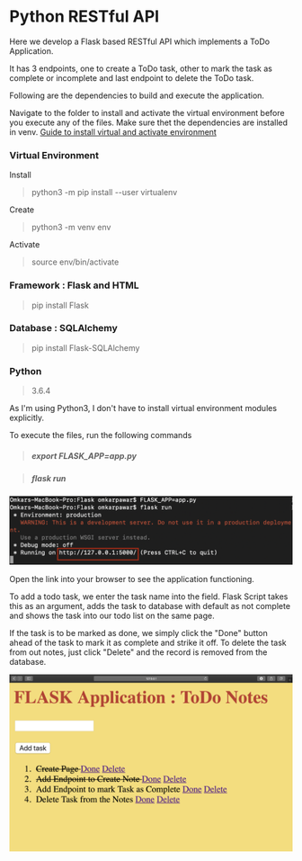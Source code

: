 # Python RESTful API

Here we develop a Flask based RESTful API which implements a ToDo Application.

It has 3 endpoints, one to create a ToDo task, other to mark the task as complete or incomplete and last endpoint to delete the ToDo task.

Following are the dependencies to build and execute the application.  

Navigate to the folder to install and activate the virtual environment before you execute any of the files. Make sure thet the dependencies are installed in venv. [Guide to install virtual and activate environment](https://packaging.python.org/guides/installing-using-pip-and-virtual-environments/)

### Virtual Environment 
Install
> python3 -m pip install --user virtualenv

Create
> python3 -m venv env

Activate
>source env/bin/activate


### Framework : Flask and HTML
> pip install Flask

### Database : SQLAlchemy
>pip install Flask-SQLAlchemy

### Python
> 3.6.4

As I'm using Python3, I don't have to install virtual environment modules explicitly.

To execute the files, run the following commands

> ##### export FLASK_APP=app.py

> ##### flask run

![Server Running](Server.png)

Open the link into your browser to see the application functioning.

To add a todo task, we enter the task name into the field. Flask Script takes this as an argument, adds the task to database with default as not complete and shows the task into our todo list on the same page.

If the task is to be marked as done, we simply click the "Done" button ahead of the task to mark it as complete and strike it off. To delete the task from out notes, just click "Delete" and the record is removed from the database.

![Basic Look of the application](hv.png)
